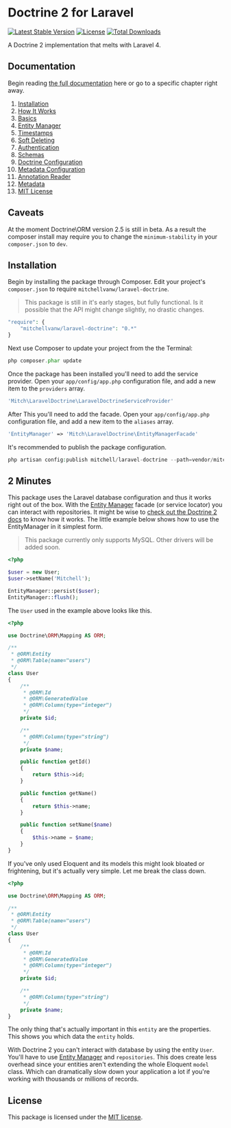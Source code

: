 # Doctrine 2 for Laravel

[![Latest Stable Version](https://poser.pugx.org/mitchellvanw/laravel-doctrine/version.png)](https://packagist.org/packages/mitchellvanw/laravel-doctrine)
[![License](https://poser.pugx.org/mitchellvanw/laravel-doctrine/license.png)](https://packagist.org/packages/mitchellvanw/laravel-doctrine)
[![Total Downloads](https://poser.pugx.org/mitchellvanw/laravel-doctrine/downloads.png)](https://packagist.org/packages/mitchellvanw/laravel-doctrine)

A Doctrine 2 implementation that melts with Laravel 4.

## Documentation

Begin reading [the full documentation](https://github.com/mitchellvanw/laravel-doctrine/wiki) here or go to a specific chapter right away.

1. [Installation](https://github.com/mitchellvanw/laravel-doctrine/wiki/Installation)
2. [How It Works](https://github.com/mitchellvanw/laravel-doctrine/wiki/How-It-Works)
  1. [Basics](https://github.com/mitchellvanw/laravel-doctrine/wiki/Basics)
  2. [Entity Manager](https://github.com/mitchellvanw/laravel-doctrine/wiki/Entity-Manager)
  3. [Timestamps](https://github.com/mitchellvanw/laravel-doctrine/wiki/Timestamps)
  4. [Soft Deleting](https://github.com/mitchellvanw/laravel-doctrine/wiki/Soft-Deleting)
  5. [Authentication](https://github.com/mitchellvanw/laravel-doctrine/wiki/Authentication)
3. [Schemas](https://github.com/mitchellvanw/laravel-doctrine/wiki/Schemas)
4. [Doctrine Configuration](https://github.com/mitchellvanw/laravel-doctrine/wiki/Doctrine-Configuration)
  1. [Metadata Configuration](https://github.com/mitchellvanw/laravel-doctrine/wiki/Metadata-Configuration)
  2. [Annotation Reader](https://github.com/mitchellvanw/laravel-doctrine/wiki/Annotation-Reader)
  3. [Metadata](https://github.com/mitchellvanw/laravel-doctrine/wiki/Metadata)
5. [MIT License](https://github.com/mitchellvanw/laravel-doctrine/blob/master/LICENSE)

## Caveats

At the moment Doctrine\ORM version 2.5 is still in beta. As a result the composer install may require you to change
the `minimum-stability` in your `composer.json` to `dev`.

## Installation

Begin by installing the package through Composer. Edit your project's `composer.json` to require `mitchellvanw/laravel-doctrine`.

> This package is still in it's early stages, but fully functional. Is it possible that the API might change slightly, no drastic changes.

```php
"require": {
    "mitchellvanw/laravel-doctrine": "0.*"
}
```

Next use Composer to update your project from the the Terminal:

```php
php composer.phar update
```

Once the package has been installed you'll need to add the service provider. Open your `app/config/app.php` configuration file, and add a new item to the `providers` array.

```php
'Mitch\LaravelDoctrine\LaravelDoctrineServiceProvider'
```

After This you'll need to add the facade. Open your `app/config/app.php` configuration file, and add a new item to the `aliases` array.

```php
'EntityManager' => 'Mitch\LaravelDoctrine\EntityManagerFacade'
```

It's recommended to publish the package configuration.

```php
php artisan config:publish mitchell/laravel-doctrine --path=vendor/mitchellvanw/laravel-doctrine/config
```

## 2 Minutes

This package uses the Laravel database configuration and thus it works right out of the box. With the [Entity Manager](https://github.com/mitchellvanw/laravel-doctrine/wiki/Entity-Manager) facade (or service locator) you can interact with repositories.
It might be wise to [check out the Doctrine 2 docs](http://docs.doctrine-project.org/projects/doctrine-orm/en/latest/index.html) to know how it works.
The little example below shows how to use the EntityManager in it simplest form.

> This package currently only supports MySQL. Other drivers will be added soon.

```php
<?php

$user = new User;
$user->setName('Mitchell');

EntityManager::persist($user);
EntityManager::flush();
```

The `User` used in the example above looks like this.

```php
<?php

use Doctrine\ORM\Mapping AS ORM;

/**
 * @ORM\Entity
 * @ORM\Table(name="users")
 */
class User
{
    /**
     * @ORM\Id
     * @ORM\GeneratedValue
     * @ORM\Column(type="integer")
     */
    private $id;

    /**
     * @ORM\Column(type="string")
     */
    private $name;

    public function getId()
    {
        return $this->id;
    }

    public function getName()
    {
        return $this->name;
    }

    public function setName($name)
    {
        $this->name = $name;
    }
}
```

If you've only used Eloquent and its models this might look bloated or frightening, but it's actually very simple. Let me break the class down.

```php
<?php

use Doctrine\ORM\Mapping AS ORM;

/**
 * @ORM\Entity
 * @ORM\Table(name="users")
 */
class User
{
    /**
     * @ORM\Id
     * @ORM\GeneratedValue
     * @ORM\Column(type="integer")
     */
    private $id;

    /**
     * @ORM\Column(type="string")
     */
    private $name;
}
```

The only thing that's actually important in this `entity` are the properties. This shows you which data the `entity` holds.

With Doctrine 2 you can't interact with database by using the entity `User`. You'll have to use [Entity Manager](https://github.com/mitchellvanw/laravel-doctrine/wiki/Entity-Manager) and `repositories`.
This does create less overhead since your entities aren't extending the whole Eloquent `model` class. Which can dramatically slow down your application a lot if you're working with thousands or millions of records.

## License

This package is licensed under the [MIT license](https://github.com/mitchellvanw/laravel-doctrine/blob/master/LICENSE).
